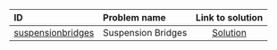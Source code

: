 | ID | Problem name | Link to solution |
|:---|:---|:---:|
| [suspensionbridges](https://open.kattis.com/problems/suspensionbridges) | Suspension Bridges | [Solution](https://github.com/versenyi98/kattis-solutions/tree/main/solutions/suspensionbridges)|
